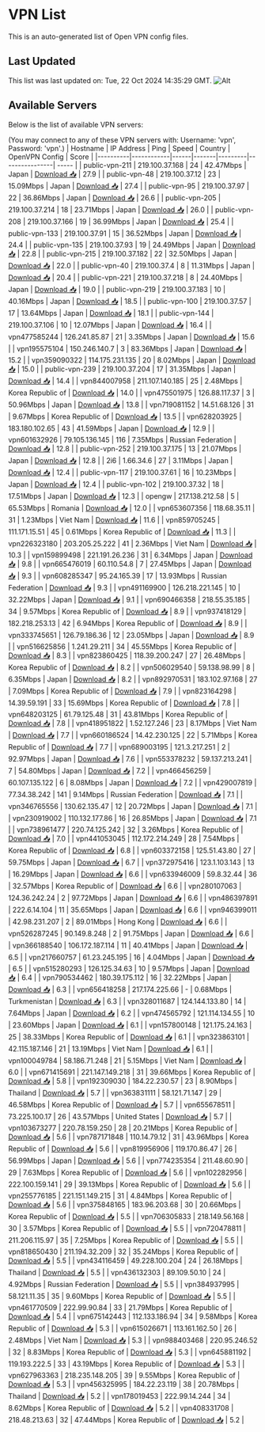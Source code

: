 # VPN List

This is an auto-generated list of Open VPN config files.

## Last Updated

This list was last updated on: Tue, 22 Oct 2024 14:35:29 GMT.
![Alt](https://repobeats.axiom.co/api/embed/186b98318ef1479477931607c1ad7d823f12451f.svg "Repobeats analytics image")

## Available Servers

Below is the list of available VPN servers:

(You may connect to any of these VPN servers with: Username: 'vpn', Password: 'vpn'.)
| Hostname | IP Address | Ping | Speed | Country | OpenVPN Config | Score |
|----------|------------|------|-------|---------|----------------| ----- |
| public-vpn-211 | 219.100.37.168 | 24 | 42.47Mbps | Japan | [Download 📥](./configs/server_0_JP.ovpn) | 27.9 |
| public-vpn-48 | 219.100.37.12 | 23 | 15.09Mbps | Japan | [Download 📥](./configs/server_1_JP.ovpn) | 27.4 |
| public-vpn-95 | 219.100.37.97 | 22 | 36.86Mbps | Japan | [Download 📥](./configs/server_2_JP.ovpn) | 26.6 |
| public-vpn-205 | 219.100.37.214 | 18 | 23.71Mbps | Japan | [Download 📥](./configs/server_3_JP.ovpn) | 26.0 |
| public-vpn-208 | 219.100.37.166 | 19 | 36.99Mbps | Japan | [Download 📥](./configs/server_4_JP.ovpn) | 25.4 |
| public-vpn-133 | 219.100.37.91 | 15 | 36.52Mbps | Japan | [Download 📥](./configs/server_5_JP.ovpn) | 24.4 |
| public-vpn-135 | 219.100.37.93 | 19 | 24.49Mbps | Japan | [Download 📥](./configs/server_6_JP.ovpn) | 22.8 |
| public-vpn-215 | 219.100.37.182 | 22 | 32.50Mbps | Japan | [Download 📥](./configs/server_7_JP.ovpn) | 22.0 |
| public-vpn-40 | 219.100.37.4 | 8 | 11.31Mbps | Japan | [Download 📥](./configs/server_8_JP.ovpn) | 20.4 |
| public-vpn-221 | 219.100.37.218 | 8 | 24.40Mbps | Japan | [Download 📥](./configs/server_9_JP.ovpn) | 19.0 |
| public-vpn-219 | 219.100.37.183 | 10 | 40.16Mbps | Japan | [Download 📥](./configs/server_10_JP.ovpn) | 18.5 |
| public-vpn-100 | 219.100.37.57 | 17 | 13.64Mbps | Japan | [Download 📥](./configs/server_11_JP.ovpn) | 18.1 |
| public-vpn-144 | 219.100.37.106 | 10 | 12.07Mbps | Japan | [Download 📥](./configs/server_12_JP.ovpn) | 16.4 |
| vpn477585244 | 126.241.85.87 | 21 | 3.35Mbps | Japan | [Download 📥](./configs/server_13_JP.ovpn) | 15.6 |
| vpn195575104 | 150.246.140.7 | 3 | 83.36Mbps | Japan | [Download 📥](./configs/server_14_JP.ovpn) | 15.2 |
| vpn359090322 | 114.175.231.135 | 20 | 8.02Mbps | Japan | [Download 📥](./configs/server_15_JP.ovpn) | 15.0 |
| public-vpn-239 | 219.100.37.204 | 17 | 31.35Mbps | Japan | [Download 📥](./configs/server_16_JP.ovpn) | 14.4 |
| vpn844007958 | 211.107.140.185 | 25 | 2.48Mbps | Korea Republic of | [Download 📥](./configs/server_17_KR.ovpn) | 14.0 |
| vpn475501975 | 126.88.117.37 | 3 | 50.96Mbps | Japan | [Download 📥](./configs/server_18_JP.ovpn) | 13.8 |
| vpn719081152 | 14.51.68.126 | 31 | 9.67Mbps | Korea Republic of | [Download 📥](./configs/server_19_KR.ovpn) | 13.5 |
| vpn628203925 | 183.180.102.65 | 43 | 41.59Mbps | Japan | [Download 📥](./configs/server_20_JP.ovpn) | 12.9 |
| vpn601632926 | 79.105.136.145 | 116 | 7.35Mbps | Russian Federation | [Download 📥](./configs/server_21_RU.ovpn) | 12.8 |
| public-vpn-252 | 219.100.37.175 | 13 | 21.07Mbps | Japan | [Download 📥](./configs/server_22_JP.ovpn) | 12.8 |
| 2i6 | 1.66.34.6 | 27 | 3.11Mbps | Japan | [Download 📥](./configs/server_23_JP.ovpn) | 12.4 |
| public-vpn-117 | 219.100.37.61 | 16 | 10.23Mbps | Japan | [Download 📥](./configs/server_24_JP.ovpn) | 12.4 |
| public-vpn-102 | 219.100.37.32 | 18 | 17.51Mbps | Japan | [Download 📥](./configs/server_25_JP.ovpn) | 12.3 |
| opengw | 217.138.212.58 | 5 | 65.53Mbps | Romania | [Download 📥](./configs/server_26_RO.ovpn) | 12.0 |
| vpn653607356 | 118.68.35.11 | 31 | 1.23Mbps | Viet Nam | [Download 📥](./configs/server_27_VN.ovpn) | 11.6 |
| vpn859705245 | 111.171.15.51 | 45 | 0.61Mbps | Korea Republic of | [Download 📥](./configs/server_28_KR.ovpn) | 11.3 |
| vpn226323180 | 203.205.25.222 | 41 | 2.36Mbps | Viet Nam | [Download 📥](./configs/server_29_VN.ovpn) | 10.3 |
| vpn159899498 | 221.191.26.236 | 31 | 6.34Mbps | Japan | [Download 📥](./configs/server_30_JP.ovpn) | 9.8 |
| vpn665476019 | 60.110.54.8 | 7 | 27.45Mbps | Japan | [Download 📥](./configs/server_31_JP.ovpn) | 9.3 |
| vpn608285347 | 95.24.165.39 | 17 | 13.93Mbps | Russian Federation | [Download 📥](./configs/server_32_RU.ovpn) | 9.3 |
| vpn491169900 | 126.218.221.145 | 10 | 32.22Mbps | Japan | [Download 📥](./configs/server_33_JP.ovpn) | 9.1 |
| vpn690466358 | 218.55.35.185 | 34 | 9.57Mbps | Korea Republic of | [Download 📥](./configs/server_34_KR.ovpn) | 8.9 |
| vpn937418129 | 182.218.253.13 | 42 | 6.94Mbps | Korea Republic of | [Download 📥](./configs/server_35_KR.ovpn) | 8.9 |
| vpn333745651 | 126.79.186.36 | 12 | 23.05Mbps | Japan | [Download 📥](./configs/server_36_JP.ovpn) | 8.9 |
| vpn516625856 | 1.241.29.211 | 34 | 45.55Mbps | Korea Republic of | [Download 📥](./configs/server_37_KR.ovpn) | 8.3 |
| vpn823860425 | 118.39.200.247 | 27 | 26.48Mbps | Korea Republic of | [Download 📥](./configs/server_38_KR.ovpn) | 8.2 |
| vpn506029540 | 59.138.98.99 | 8 | 6.35Mbps | Japan | [Download 📥](./configs/server_39_JP.ovpn) | 8.2 |
| vpn892970531 | 183.102.97.168 | 27 | 7.09Mbps | Korea Republic of | [Download 📥](./configs/server_40_KR.ovpn) | 7.9 |
| vpn823164298 | 14.39.59.191 | 33 | 15.69Mbps | Korea Republic of | [Download 📥](./configs/server_41_KR.ovpn) | 7.8 |
| vpn648203125 | 61.79.125.48 | 31 | 43.81Mbps | Korea Republic of | [Download 📥](./configs/server_42_KR.ovpn) | 7.8 |
| vpn418951822 | 1.52.127.246 | 23 | 8.17Mbps | Viet Nam | [Download 📥](./configs/server_43_VN.ovpn) | 7.7 |
| vpn660186524 | 14.42.230.125 | 22 | 5.71Mbps | Korea Republic of | [Download 📥](./configs/server_44_KR.ovpn) | 7.7 |
| vpn689003195 | 121.3.217.251 | 2 | 92.97Mbps | Japan | [Download 📥](./configs/server_45_JP.ovpn) | 7.6 |
| vpn553378232 | 59.137.213.241 | 7 | 54.80Mbps | Japan | [Download 📥](./configs/server_46_JP.ovpn) | 7.2 |
| vpn466456259 | 60.107.135.122 | 6 | 8.08Mbps | Japan | [Download 📥](./configs/server_47_JP.ovpn) | 7.2 |
| vpn429007819 | 77.34.38.242 | 141 | 9.14Mbps | Russian Federation | [Download 📥](./configs/server_48_RU.ovpn) | 7.1 |
| vpn346765556 | 130.62.135.47 | 12 | 20.72Mbps | Japan | [Download 📥](./configs/server_49_JP.ovpn) | 7.1 |
| vpn230919002 | 110.132.177.86 | 16 | 26.85Mbps | Japan | [Download 📥](./configs/server_50_JP.ovpn) | 7.1 |
| vpn738961477 | 220.74.125.242 | 32 | 3.26Mbps | Korea Republic of | [Download 📥](./configs/server_51_KR.ovpn) | 7.0 |
| vpn441053045 | 112.172.214.249 | 28 | 7.54Mbps | Korea Republic of | [Download 📥](./configs/server_52_KR.ovpn) | 6.8 |
| vpn603372158 | 125.51.43.80 | 27 | 59.75Mbps | Japan | [Download 📥](./configs/server_53_JP.ovpn) | 6.7 |
| vpn372975416 | 123.1.103.143 | 13 | 16.29Mbps | Japan | [Download 📥](./configs/server_54_JP.ovpn) | 6.6 |
| vpn633946009 | 59.8.32.44 | 36 | 32.57Mbps | Korea Republic of | [Download 📥](./configs/server_55_KR.ovpn) | 6.6 |
| vpn280107063 | 124.36.242.24 | 2 | 97.72Mbps | Japan | [Download 📥](./configs/server_56_JP.ovpn) | 6.6 |
| vpn486397891 | 222.6.14.104 | 11 | 35.65Mbps | Japan | [Download 📥](./configs/server_57_JP.ovpn) | 6.6 |
| vpn946399011 | 42.98.231.207 | 2 | 89.01Mbps | Hong Kong | [Download 📥](./configs/server_58_HK.ovpn) | 6.6 |
| vpn526287245 | 90.149.8.248 | 2 | 91.75Mbps | Japan | [Download 📥](./configs/server_59_JP.ovpn) | 6.6 |
| vpn366188540 | 106.172.187.114 | 11 | 40.41Mbps | Japan | [Download 📥](./configs/server_60_JP.ovpn) | 6.5 |
| vpn217660757 | 61.23.245.195 | 16 | 4.04Mbps | Japan | [Download 📥](./configs/server_61_JP.ovpn) | 6.5 |
| vpn515280293 | 126.125.34.63 | 10 | 9.57Mbps | Japan | [Download 📥](./configs/server_62_JP.ovpn) | 6.4 |
| vpn790534462 | 180.39.175.112 | 16 | 32.22Mbps | Japan | [Download 📥](./configs/server_63_JP.ovpn) | 6.3 |
| vpn656418258 | 217.174.225.66 | - | 0.68Mbps | Turkmenistan | [Download 📥](./configs/server_64_TM.ovpn) | 6.3 |
| vpn328011687 | 124.144.133.80 | 14 | 7.64Mbps | Japan | [Download 📥](./configs/server_65_JP.ovpn) | 6.2 |
| vpn474565792 | 121.114.134.55 | 10 | 23.60Mbps | Japan | [Download 📥](./configs/server_66_JP.ovpn) | 6.1 |
| vpn157800148 | 121.175.24.163 | 25 | 38.33Mbps | Korea Republic of | [Download 📥](./configs/server_67_KR.ovpn) | 6.1 |
| vpn323863101 | 42.115.187.146 | 21 | 13.19Mbps | Viet Nam | [Download 📥](./configs/server_68_VN.ovpn) | 6.1 |
| vpn100049784 | 58.186.71.248 | 21 | 5.15Mbps | Viet Nam | [Download 📥](./configs/server_69_VN.ovpn) | 6.0 |
| vpn671415691 | 221.147.149.218 | 31 | 39.66Mbps | Korea Republic of | [Download 📥](./configs/server_70_KR.ovpn) | 5.8 |
| vpn192309030 | 184.22.230.57 | 23 | 8.90Mbps | Thailand | [Download 📥](./configs/server_71_TH.ovpn) | 5.7 |
| vpn363831111 | 58.121.71.147 | 29 | 46.58Mbps | Korea Republic of | [Download 📥](./configs/server_72_KR.ovpn) | 5.7 |
| vpn655678511 | 73.225.100.17 | 26 | 43.57Mbps | United States | [Download 📥](./configs/server_73_US.ovpn) | 5.7 |
| vpn103673277 | 220.78.159.250 | 28 | 20.21Mbps | Korea Republic of | [Download 📥](./configs/server_74_KR.ovpn) | 5.6 |
| vpn787171848 | 110.14.79.12 | 31 | 43.96Mbps | Korea Republic of | [Download 📥](./configs/server_75_KR.ovpn) | 5.6 |
| vpn819956906 | 119.170.86.47 | 26 | 56.99Mbps | Japan | [Download 📥](./configs/server_76_JP.ovpn) | 5.6 |
| vpn774235354 | 211.48.60.90 | 29 | 7.63Mbps | Korea Republic of | [Download 📥](./configs/server_77_KR.ovpn) | 5.6 |
| vpn102282956 | 222.100.159.141 | 29 | 39.13Mbps | Korea Republic of | [Download 📥](./configs/server_78_KR.ovpn) | 5.6 |
| vpn255776185 | 221.151.149.215 | 31 | 4.84Mbps | Korea Republic of | [Download 📥](./configs/server_79_KR.ovpn) | 5.6 |
| vpn375848165 | 183.96.203.68 | 30 | 20.66Mbps | Korea Republic of | [Download 📥](./configs/server_80_KR.ovpn) | 5.5 |
| vpn706305833 | 218.149.56.168 | 30 | 3.57Mbps | Korea Republic of | [Download 📥](./configs/server_81_KR.ovpn) | 5.5 |
| vpn720478811 | 211.206.115.97 | 35 | 7.25Mbps | Korea Republic of | [Download 📥](./configs/server_82_KR.ovpn) | 5.5 |
| vpn818650430 | 211.194.32.209 | 32 | 35.24Mbps | Korea Republic of | [Download 📥](./configs/server_83_KR.ovpn) | 5.5 |
| vpn434116459 | 49.228.100.204 | 24 | 26.18Mbps | Thailand | [Download 📥](./configs/server_84_TH.ovpn) | 5.5 |
| vpn436132303 | 89.109.50.10 | 24 | 4.92Mbps | Russian Federation | [Download 📥](./configs/server_85_RU.ovpn) | 5.5 |
| vpn384937995 | 58.121.11.35 | 35 | 9.60Mbps | Korea Republic of | [Download 📥](./configs/server_86_KR.ovpn) | 5.5 |
| vpn461770509 | 222.99.90.84 | 33 | 21.79Mbps | Korea Republic of | [Download 📥](./configs/server_87_KR.ovpn) | 5.4 |
| vpn675142443 | 112.133.186.94 | 34 | 9.58Mbps | Korea Republic of | [Download 📥](./configs/server_88_KR.ovpn) | 5.3 |
| vpn615026671 | 113.161.162.50 | 26 | 2.48Mbps | Viet Nam | [Download 📥](./configs/server_89_VN.ovpn) | 5.3 |
| vpn988403468 | 220.95.246.52 | 32 | 8.83Mbps | Korea Republic of | [Download 📥](./configs/server_90_KR.ovpn) | 5.3 |
| vpn645881192 | 119.193.222.5 | 33 | 43.19Mbps | Korea Republic of | [Download 📥](./configs/server_91_KR.ovpn) | 5.3 |
| vpn627963363 | 218.235.148.205 | 39 | 9.55Mbps | Korea Republic of | [Download 📥](./configs/server_92_KR.ovpn) | 5.3 |
| vpn456325995 | 184.22.23.119 | 38 | 20.78Mbps | Thailand | [Download 📥](./configs/server_93_TH.ovpn) | 5.2 |
| vpn178019453 | 222.99.14.244 | 34 | 8.62Mbps | Korea Republic of | [Download 📥](./configs/server_94_KR.ovpn) | 5.2 |
| vpn408331708 | 218.48.213.63 | 32 | 47.44Mbps | Korea Republic of | [Download 📥](./configs/server_95_KR.ovpn) | 5.2 |
